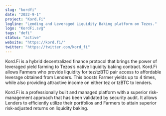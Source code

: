 ```yaml
---
slug: "kordfi"
date: "2022-9-1"
project: "Kord.Fi"
logline: "Lending and Leveraged Liquidity Baking platform on Tezos."
logo: "KordFi.svg"
tags: "defi"
status: "active"
website: "https://kord.fi/"
twitter: "https://twitter.com/kord_fi"
---
```


Kord.Fi is a hybrid decentralized finance protocol that brings the power of leveraged yield farming to Tezos’s native liquidity baking contract. Kord.Fi allows Farmers who provide liquidity for tez/tzBTC pair access to affordable leverage obtained from Lenders. This boosts Farmer yields up to 4 times, while also providing attractive income on either tez or tzBTC to lenders. 

Kord.Fi is a professionally built and managed platform with a superior risk-management approach that has been validated by security audit. It allows Lenders to efficiently utilize their portfolios and Farmers to attain superior risk-adjusted returns on liquidity baking.

